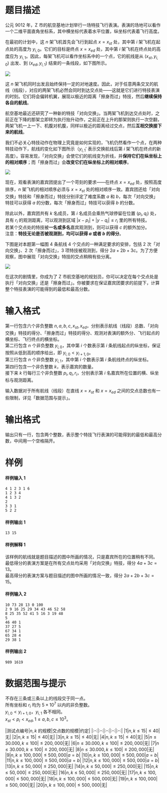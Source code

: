 
# 题目描述

公元 $9012$ 年，Z 市的航空基地计划举行一场特技飞行表演。表演的场地可以看作一个二维平面直角坐标系，其中横坐标代表着水平位置，纵坐标代表着飞行高度。

在最初的计划中，这 $n$ 架飞机首先会飞行到起点 $x = x_{st}$ 处，其中第 $i$ 架飞机在起点处的高度为 $y_{i,0}$。它们的目标是终点 $x = x_{ed}$ 处，其中第 $i$ 架飞机在终点处的高度应为 $y_{i,1}$。因此，每架飞机可以看作坐标系中的一个点，它的航线是从 $(x_{st},y_{i,0})$ 出发、到 $(x_{ed},y_{i,1})$ 结束的一条线段，如下图所示。

![](/source/guoj/1149/img/aHR0cHM6Ly9sb2otaW1nLnVweXVuLm1lbmNpLm1lbXNldDAuY24vMjAxOS8wNC8xNC81Y2IyYTJkNmE4ZGM5LnBuZw==.png)

这 $n$ 架飞机同时出发且始终保持一定的对地速度。因此，对于任意两条交叉的航线（线段），对应的两架飞机必然会同时到达交点处——这就是它们进行特技表演的时刻。它们将会偏转机翼，展现以极近的距离「擦身而过」特技，然后**继续保持各自的航线**。

航空基地最近还研究了一种新的特技「对向交换」。当两架飞机到达交点处时，之前正在下降的那架立即转为执行抬升动作，之前正在上升的那架则执行一次空翻，两架飞机一上一下、机腹对机腹，同样以极近的距离经过交点，然后**互相交换接下来的航线**。

我们不必关心特技动作在物理上究竟是如何实现的，飞机仍然看作一个点，在两种特技动作下，航线的变化如下图所示（$y_{i,1}'$ 表示交换航线后第 $i$ 架飞机在终点的新高度）。容易发现，「对向交换」会使它们的航线变为折线，并**保持它们在纵坐标上的相对顺序**；而「擦身而过」会**改变它们在纵坐标上的相对顺序**。

![](/source/guoj/1149/img/aHR0cHM6Ly9sb2otaW1nLnVweXVuLm1lbmNpLm1lbXNldDAuY24vMjAxOS8wNC8xNC81Y2IyYTM4OWI2YmI4LnBuZw==.png)

现在，观看表演的嘉宾团提出了一个苛刻的要求——在终点 $x = x_{ed}$ 处，按照高度排序，$n$ 架飞机的相对顺序必须与 $x = x_{st}$ 处的相对顺序一致。嘉宾团还给「对向交换」特技和「擦身而过」特技分别评定了难度系数 $a$ 和 $b$，每次「对向交换」特技可以获得 $a$ 的分数，每次「擦身而过」特技可以获得 $b$ 的分数。

除此以外，嘉宾团共有 $k$ 名成员，第 $i$ 名成员会乘热气球停留在位置 $(p_i,q_i)$ 处，具有 $r_i$ 的观测距离，可以观测到区域 $|x - p_i| + |y - q_i| \le r_i$ 里的所有特技。  
若某个交点处的特技被**一名或多名**嘉宾观测到，则可以获得 $c$ 的额外加分。  
注意：**特技无论是否被观测到，均可以获得 $a$ 或者 $b$ 的得分**。

下图是对本题第一幅图 $4$ 条航线 $4$ 个交点的一种满足要求的安排，包括 $2$ 次「对向交换」、$2$ 次「擦身而过」，$3$ 项特技被观测到，得分 $2a + 2b + 3c$。为了方便观察，图中展现「对向交换」特技的交点稍稍有些分离。

![](/source/guoj/1149/img/aHR0cHM6Ly9sb2otaW1nLnVweXVuLm1lbmNpLm1lbXNldDAuY24vMjAxOS8wNC8xNC81Y2IyYTViMmM3YjRjLnBuZw==.png)

在这次的剧情里，你成为了 Z 市航空基地的规划员，你可以决定在每个交点处是执行「对向交换」还是「擦身而过」。你被要求在保证嘉宾团要求的前提下，计算整个特技表演的可能得到的最低和最高分数。


# 输入格式

第一行包含六个非负整数 $n,a,b,c,x_{st},x_{ed}$，分别表示航线（线段）总数、「对向交换」特技的得分、「擦身而过」特技的得分、观测对表演的额外分、飞行起点的横坐标、飞行终点的横坐标。  
第二行包含 $n$ 个非负整数 $y_{i,0}$，其中第 $i$ 个数表示第 $i$ 条航线起点的纵坐标，保证按照从低到高的顺序给出，即 $y_{i,0} < y_{i + 1,0}$。  
第三行包含 $n$ 个非负整数 $y_{i,1}$，其中第 $i$ 个数表示第 $i$ 条航线终点的纵坐标。  
第四行包含一个非负整数 $k$，表示嘉宾的数量。  
接下来 $k$ 行每行三个非负整数 $p_i,q_i,r_i$，分别表示第 $i$ 名嘉宾所在位置的横、纵坐标与观测距离。

输入数据对于所有航线（线段）在直线 $x = x_{st}$ 和 $x = x_{ed}$ 之间的交点总数也有一些限制，详见「数据范围与提示」。

# 输出格式

输出只有一行，包含两个整数，表示整个特技飞行表演的可能得到的最低和最高分数，中间用一个空格隔开。

# 样例

#### 样例输入 1
```plain
4 1 2 3 1 6
1 2 3 4
4 1 3 2
2
3 3 1
5 2 2
```

#### 样例输出 1
```plain
13 15
```

#### 样例解释 1
该样例的航线就是题目描述的图中所画的情况，只是嘉宾所在的位置稍有不同。  
最低得分的表演方案是在所有交点处均采用「对向交换」特技，得分 $4a + 3c = 13$。  
最高得分的表演方案与题目描述的图中所画的情况一致，得分 $2a + 2b + 3c = 15$。

#### 样例输入 2
```plain
10 73 28 13 0 100
2 9 16 25 29 34 43 46 52 58
8 25 35 52 41 5 16 3 19 48
5
46 40 1
37 27 5
67 34 1
65 28 4
29 38 1
```

#### 样例输出 2
```plain
989 1619
```

# 数据范围与提示

不存在三条或三条以上的线段交于同一点。  
所有坐标和 $r_i$ 均为 $5 \times 10^7$ 以内的非负整数。  
$y_{i,0} < y_{i + 1,0}$，$y_{i,1}$ 各不相同。  
$x_{st} < p_i < x_{ed},1 ≤ a,b,c ≤ 10^3$。

|测试点编号|$n,k$ 的规模|交点数的规模|约定|
|:-:|:-:|:-:|:-:|:-:|
|$1$|$n,k \le 15$|$\le 40$|无|
|$2$|$n,k \le 15$|$\le 40$|无|
|$3$|$n,k \le 15$|$\le 40$|无|
|$4$|$n,k \le 15$|$\le 40$|无|
|$5$|$n \le 30.000,k \le 100$|$\le 200,000$|无|
|$6$|$n \le 30.000,k \le 100$|$\le 200,000$|无|
|$7$|$n \le 30.000,k \le 100$|$\le 200,000$|无|
|$8$|$n \le 30.000,k \le 100$|$\le 200,000$|无|
|$9$|$n,k \le 100,000$|$\le 500,000$|$a = b$|
|$10$|$n,k \le 100,000$|$\le 500,000$|$a = b$|
|$11$|$n,k \le 100,000$|$\le 500,000$|$a = b$|
|$12$|$n,k \le 100,000$|$\le 500,000$|$a = b$|
|$13$|$n,k \le 50,000$|$\le 250,000$|无|
|$14$|$n,k \le 50,000$|$\le 250,000$|无|
|$15$|$n,k \le 50,000$|$\le 250,000$|无|
|$16$|$n,k \le 50,000$|$\le 250,000$|无|
|$17$|$n,k \le 100,000$|$\le 500,000$|无|
|$18$|$n,k \le 100,000$|$\le 500,000$|无|
|$19$|$n,k \le 100,000$|$\le 500,000$|无|
|$20$|$n,k \le 100,000$|$\le 500,000$|无|

